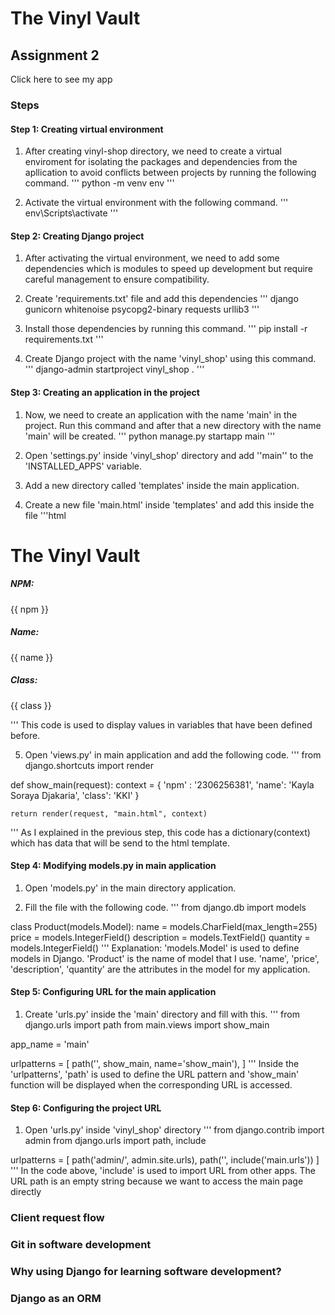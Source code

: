 # The Vinyl Vault

## Assignment 2

Click here to see my app

### Steps
#### Step 1: Creating virtual environment
1. After creating vinyl-shop directory, we need to create a virtual enviroment for isolating the packages and dependencies from the apllication to avoid conflicts between projects by running the following command.
'''
python -m venv env
'''

2. Activate the virtual environment with the following command.
'''
env\Scripts\activate
'''

#### Step 2: Creating Django project
1. After activating the virtual environment, we need to add some dependencies which is modules to speed up development but require careful management to ensure compatibility. 

2. Create 'requirements.txt' file and add this dependencies
'''
django
gunicorn
whitenoise
psycopg2-binary
requests
urllib3
'''

3. Install those dependencies by running this command.
''' 
pip install -r requirements.txt
'''

4. Create Django project with the name 'vinyl_shop' using this command.
'''
django-admin startproject vinyl_shop .
'''

#### Step 3: Creating an application in the project
1. Now, we need to create an application with the name 'main' in the project. Run this command and after that a new directory with the name 'main' will be created. 
'''
python manage.py startapp main
'''

2. Open 'settings.py' inside 'vinyl_shop' directory and add ''main'' to the 'INSTALLED_APPS' variable.

3. Add a new directory called 'templates' inside the main application.

4. Create a new file 'main.html' inside 'templates' and add this inside the file
'''html
<h1>The Vinyl Vault</h1>

<h5>NPM: </h5>
<p>{{ npm }}</p> 
<h5>Name: </h5>
<p>{{ name }}</p> 
<h5>Class: </h5>
<p>{{ class }}</p> 
'''
This code is used to display values in variables that have been defined before. 

5. Open 'views.py' in main application and add the following code.
'''
from django.shortcuts import render

def show_main(request):
    context = {
        'npm' : '2306256381',
        'name': 'Kayla Soraya Djakaria',
        'class': 'KKI'
    }

    return render(request, "main.html", context)
'''
As I explained in the previous step, this code has a dictionary(context) which has data that will be send to the html template.

#### Step 4: Modifying models.py in main application
1. Open 'models.py' in the main directory application.

2. Fill the file with the following code.
'''
from django.db import models

class Product(models.Model):
    name = models.CharField(max_length=255)
    price = models.IntegerField()
    description = models.TextField()
    quantity = models.IntegerField()
'''
Explanation:
'models.Model' is used to define models in Django.
'Product' is the name of model that I use.
'name', 'price', 'description', 'quantity' are the attributes in the model for my application.


#### Step 5: Configuring URL for the main application
1. Create 'urls.py' inside the 'main' directory and fill with this.
'''
from django.urls import path
from main.views import show_main

app_name = 'main'

urlpatterns = [
    path('', show_main, name='show_main'),
]
'''
Inside the 'urlpatterns', 'path' is used to define the URL pattern and 'show_main' function will be displayed when the corresponding URL is accessed.

#### Step 6: Configuring the project URL
1. Open 'urls.py' inside 'vinyl_shop' directory
'''
from django.contrib import admin
from django.urls import path, include

urlpatterns = [
    path('admin/', admin.site.urls),
    path('', include('main.urls'))
]
'''
In the code above, 'include' is used to import URL from other apps. The URL path is an empty string because we want to access the main page directly

### Client request flow

### Git in software development

### Why using Django for learning software development?

### Django as an ORM